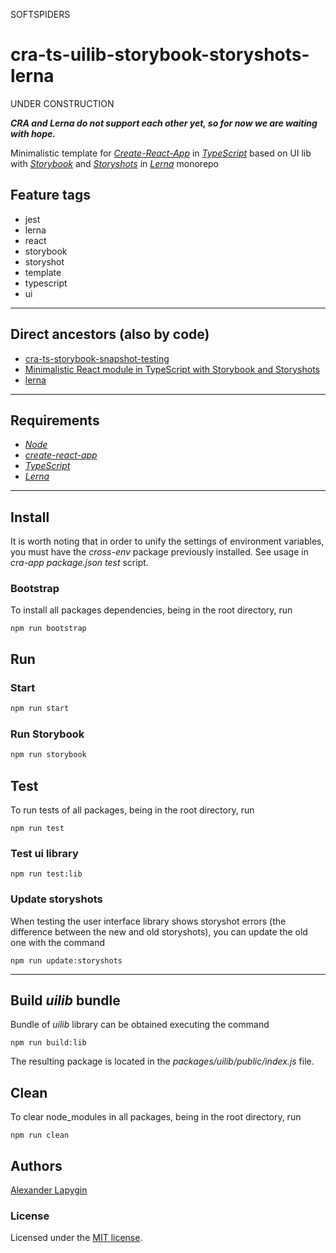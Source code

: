 SOFTSPIDERS
# cra-ts-uilib-storybook-storyshots-lerna

UNDER CONSTRUCTION

***CRA and Lerna do not support each other yet, so for now we are waiting with hope.***

Minimalistic template for [*Create-React-App*](https://create-react-app.dev/) in
[*TypeScript*](https://www.typescriptlang.org/) based on UI lib with [*Storybook*](https://storybook.js.org/) and
[*Storyshots*](https://storybook.js.org/docs/testing/structural-testing/) in [*Lerna*](https://lerna.js.org/) monorepo

## Feature tags

- jest
- lerna
- react
- storybook
- storyshot
- template
- typescript
- ui

---

## Direct ancestors (also by code)

- [cra-ts-storybook-snapshot-testing](https://github.com/softspider/cra-ts-storybook-snapshot-testing)
- [Minimalistic React module in TypeScript with Storybook and Storyshots](https://github.com/softspider/react-ts-storybook-storyshots)
- [lerna](https://github.com/softspider/lerna)

---

## Requirements

* [*Node*](https://nodejs.org/en/download/package-manager/)
* [*create-react-app*](https://facebook.github.io/create-react-app/)
* [*TypeScript*](https://www.typescriptlang.org/)
* [*Lerna*](https://lerna.js.org/)

---

## Install

It is worth noting that in order to unify the settings of environment variables, you must have the *cross-env* package
previously installed. See usage in  *cra-app* *package.json* *test* script.

### Bootstrap

To install all packages dependencies, being in the root directory, run

```
npm run bootstrap
```

## Run

### Start

```sh
npm run start
```

### Run Storybook

```sh
npm run storybook
```

## Test

To run tests of all packages, being in the root directory, run

```
npm run test
```

### Test ui library

```
npm run test:lib
```

### Update storyshots

When testing the user interface library shows storyshot errors (the difference between the new and old storyshots), you
can update the old one with the command 

```
npm run update:storyshots
```

---

## Build *uilib* bundle

Bundle of *uilib* library can be obtained executing the command

```
npm run build:lib
```

The resulting package is located in the *packages/uilib/public/index.js* file.

## Clean

To clear node_modules in all packages, being in the root directory, run

```
npm run clean
```

## Authors

[Alexander Lapygin](https://github.com/AlexanderLapygin)

### License

Licensed under the [MIT license](./LICENSE). 

